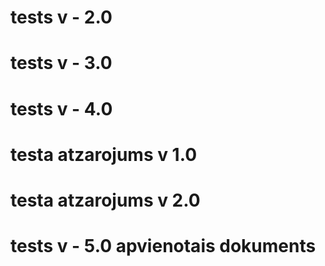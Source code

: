 # tests v - 2.0
# tests v - 3.0
# tests v - 4.0
# testa atzarojums v 1.0
# testa atzarojums v 2.0
# tests v - 5.0 apvienotais dokuments
